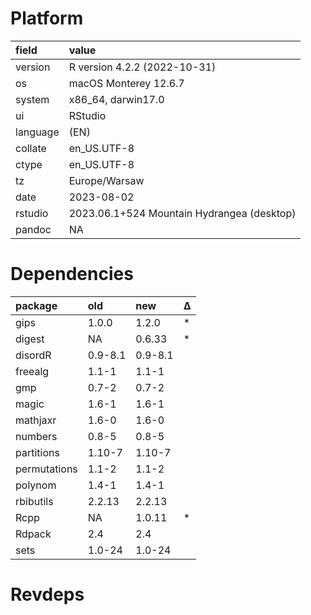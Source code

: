 # Platform

|field    |value                                      |
|:--------|:------------------------------------------|
|version  |R version 4.2.2 (2022-10-31)               |
|os       |macOS Monterey 12.6.7                      |
|system   |x86_64, darwin17.0                         |
|ui       |RStudio                                    |
|language |(EN)                                       |
|collate  |en_US.UTF-8                                |
|ctype    |en_US.UTF-8                                |
|tz       |Europe/Warsaw                              |
|date     |2023-08-02                                 |
|rstudio  |2023.06.1+524 Mountain Hydrangea (desktop) |
|pandoc   |NA                                         |

# Dependencies

|package      |old     |new     |Δ  |
|:------------|:-------|:-------|:--|
|gips         |1.0.0   |1.2.0   |*  |
|digest       |NA      |0.6.33  |*  |
|disordR      |0.9-8.1 |0.9-8.1 |   |
|freealg      |1.1-1   |1.1-1   |   |
|gmp          |0.7-2   |0.7-2   |   |
|magic        |1.6-1   |1.6-1   |   |
|mathjaxr     |1.6-0   |1.6-0   |   |
|numbers      |0.8-5   |0.8-5   |   |
|partitions   |1.10-7  |1.10-7  |   |
|permutations |1.1-2   |1.1-2   |   |
|polynom      |1.4-1   |1.4-1   |   |
|rbibutils    |2.2.13  |2.2.13  |   |
|Rcpp         |NA      |1.0.11  |*  |
|Rdpack       |2.4     |2.4     |   |
|sets         |1.0-24  |1.0-24  |   |

# Revdeps

